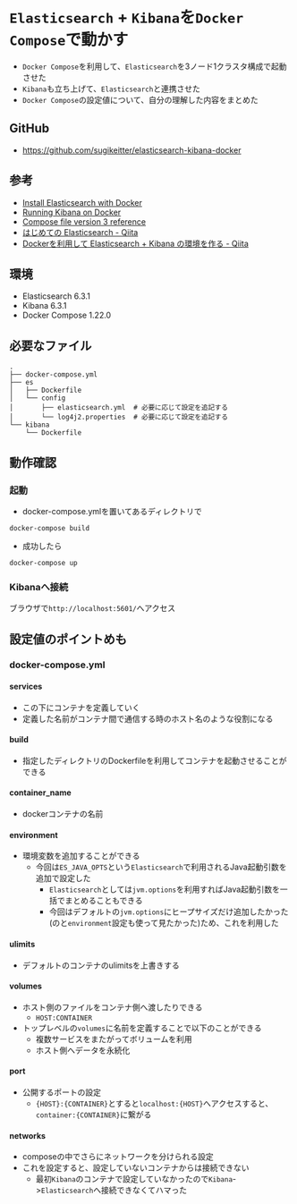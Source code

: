 # `Elasticsearch` + `Kibana`を`Docker Compose`で動かす

- `Docker Compose`を利用して、`Elasticsearch`を3ノード1クラスタ構成で起動させた
- `Kibana`も立ち上げて、`Elasticsearch`と連携させた
- `Docker Compose`の設定値について、自分の理解した内容をまとめた

## GitHub
- https://github.com/sugikeitter/elasticsearch-kibana-docker

## 参考
- [Install Elasticsearch with Docker](https://www.elastic.co/guide/en/elasticsearch/reference/current/docker.html)
- [Running Kibana on Docker](https://www.elastic.co/guide/en/kibana/current/docker.html)
- [Compose file version 3 reference](https://docs.docker.com/compose/compose-file/)
- [はじめての Elasticsearch - Qiita](https://qiita.com/nskydiving/items/1c2dc4e0b9c98d164329)
- [Dockerを利用して Elasticsearch + Kibana の環境を作る - Qiita](https://qiita.com/akym03/items/f981a35a95598d7ab97b)

## 環境
- Elasticsearch 6.3.1
- Kibana 6.3.1
- Docker Compose 1.22.0

## 必要なファイル
```
.
├── docker-compose.yml
├── es
│   ├── Dockerfile
│   └── config
│       ├── elasticsearch.yml  # 必要に応じて設定を追記する
│       └── log4j2.properties  # 必要に応じて設定を追記する
└── kibana
    └── Dockerfile
```

## 動作確認

### 起動
- docker-compose.ymlを置いてあるディレクトリで
```
docker-compose build
```
- 成功したら
```
docker-compose up
```

### Kibanaへ接続
ブラウザで`http://localhost:5601/`へアクセス

## 設定値のポイントめも

### docker-compose.yml

#### services
- この下にコンテナを定義していく
- 定義した名前がコンテナ間で通信する時のホスト名のような役割になる

#### build
- 指定したディレクトリのDockerfileを利用してコンテナを起動させることができる

#### container_name
- dockerコンテナの名前

#### environment
- 環境変数を追加することができる
  - 今回は`ES_JAVA_OPTS`という`Elasticsearch`で利用されるJava起動引数を追加で設定した
    - `Elasticsearch`としては`jvm.options`を利用すればJava起動引数を一括でまとめることもできる
    - 今回はデフォルトの`jvm.options`にヒープサイズだけ追加したかった(のと`environment`設定も使って見たかった)ため、これを利用した

#### ulimits
- デフォルトのコンテナのulimitsを上書きする

#### volumes
- ホスト側のファイルをコンテナ側へ渡したりできる
  - `HOST:CONTAINER`
- トップレベルの`volumes`に名前を定義することで以下のことができる
  - 複数サービスをまたがってボリュームを利用
  - ホスト側へデータを永続化

#### port
- 公開するポートの設定
  - `{HOST}:{CONTAINER}`とすると`localhost:{HOST}`へアクセスすると、`container:{CONTAINER}`に繋がる

#### networks
- composeの中でさらにネットワークを分けられる設定
- これを設定すると、設定していないコンテナからは接続できない
  - 最初`Kibana`のコンテナで設定していなかったので`Kibana`->`Elasticsearch`へ接続できなくてハマった
